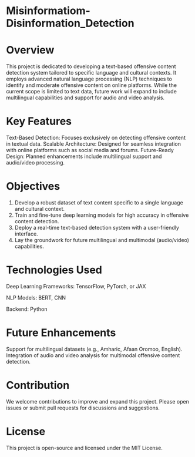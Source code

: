 # Misinformatiom-Disinformation_Detection
# Overview
This project is dedicated to developing a text-based offensive content detection system tailored to specific language and cultural contexts. It employs advanced natural language processing (NLP) techniques to identify and moderate offensive content on online platforms. While the current scope is limited to text data, future work will expand to include multilingual capabilities and support for audio and video analysis.
# Key Features
Text-Based Detection: Focuses exclusively on detecting offensive content in textual data.
Scalable Architecture: Designed for seamless integration with online platforms such as social media and forums.
Future-Ready Design: Planned enhancements include multilingual support and audio/video processing.
# Objectives


1. Develop a robust dataset of text content specific to a single language and cultural context.
2. Train and fine-tune deep learning models for high accuracy in offensive content detection.
3. Deploy a real-time text-based detection system with a user-friendly interface.
4. Lay the groundwork for future multilingual and multimodal (audio/video) capabilities.
# Technologies Used
Deep Learning Frameworks: TensorFlow, PyTorch, or JAX

NLP Models: BERT, CNN

Backend: Python
# Future Enhancements
Support for multilingual datasets (e.g., Amharic, Afaan Oromoo, English).
Integration of audio and video analysis for multimodal offensive content detection.
# Contribution
We welcome contributions to improve and expand this project. Please open issues or submit pull requests for discussions and suggestions.
# License
This project is open-source and licensed under the MIT License.
